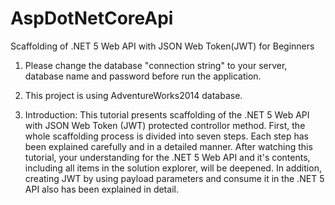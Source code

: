# AspDotNetCoreApi
Scaffolding of .NET 5 Web API with JSON Web Token(JWT) for Beginners

1. Please change the database "connection string" to your server, database name and password before run the application.
2. This project is using AdventureWorks2014 database.

3. Introduction:
This tutorial presents scaffolding of the .NET 5 Web API with JSON Web Token (JWT) protected controllor method.
First, the whole scaffolding process is divided into seven steps. Each step has been explained 
carefully and in a detailed manner. After watching this tutorial, your understanding for the 
.NET 5 Web API and it's contents, including all items in the solution explorer, will be deepened. 
In addition, creating JWT by using payload parameters and consume it in the .NET 5 API also has been 
explained in detail.
